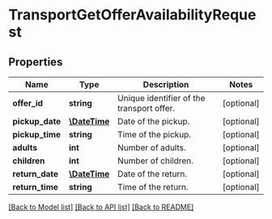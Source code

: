 # TransportGetOfferAvailabilityRequest

## Properties
Name | Type | Description | Notes
------------ | ------------- | ------------- | -------------
**offer_id** | **string** | Unique identifier of the transport offer. | [optional] 
**pickup_date** | [**\DateTime**](\DateTime.md) | Date of the pickup. | [optional] 
**pickup_time** | **string** | Time of the pickup. | [optional] 
**adults** | **int** | Number of adults. | [optional] 
**children** | **int** | Number of children. | [optional] 
**return_date** | [**\DateTime**](\DateTime.md) | Date of the return. | [optional] 
**return_time** | **string** | Time of the return. | [optional] 

[[Back to Model list]](../../README.md#documentation-for-models) [[Back to API list]](../../README.md#documentation-for-api-endpoints) [[Back to README]](../../README.md)

